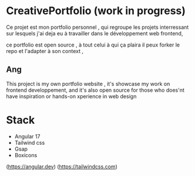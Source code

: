 # CreativePortfolio (work in progress)

Ce projet est mon portfolio personnel , qui regroupe les projets interressant sur lesquels j'ai deja eu à travailler dans le développement web frontend, 

ce portfolio est open source , à tout celui à qui ça plaira il peux forker le repo et l'adapter à son context ,

## Ang

This project is my own portfolio website , it's showcase my work on frontend developpement, and it's also open source for those who does'nt have inspiration or hands-on xperience in web
design

# Stack 

 - Angular 17
 - Tailwind css
 - Gsap 
 - Boxicons


(https://angular.dev)
(https://tailwindcss.com)
